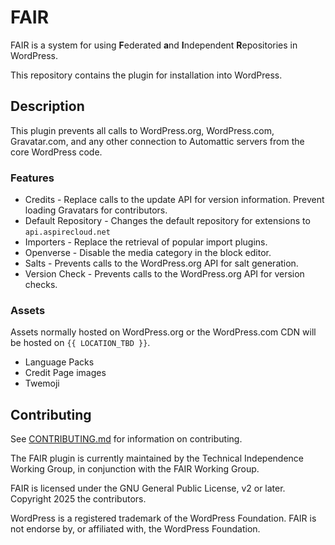 # FAIR

FAIR is a system for using **F**ederated **a**nd **I**ndependent **R**epositories in WordPress.

This repository contains the plugin for installation into WordPress.

## Description

This plugin prevents all calls to WordPress.org, WordPress.com, Gravatar.com, and any other connection to Automattic servers from the core WordPress code.

### Features

* Credits - Replace calls to the update API for version information. Prevent loading Gravatars for contributors.
* Default Repository - Changes the default repository for extensions to `api.aspirecloud.net`
* Importers - Replace the retrieval of popular import plugins.
* Openverse - Disable the media category in the block editor.
* Salts - Prevents calls to the WordPress.org API for salt generation.
* Version Check - Prevents calls to the WordPress.org API for version checks.

### Assets

Assets normally hosted on WordPress.org or the WordPress.com CDN will be hosted on `{{ LOCATION_TBD }}`.

* Language Packs
* Credit Page images
* Twemoji

## Contributing

See [CONTRIBUTING.md](./CONTRIBUTING.md) for information on contributing.

The FAIR plugin is currently maintained by the Technical Independence Working Group, in conjunction with the FAIR Working Group.

FAIR is licensed under the GNU General Public License, v2 or later. Copyright 2025 the contributors.

WordPress is a registered trademark of the WordPress Foundation. FAIR is not endorse by, or affiliated with, the WordPress Foundation.
